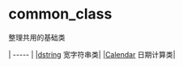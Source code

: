 # common_class

整理共用的基础类

| ----- | 
|[dstring](./dstring.h) 宽字符串类|
|[Calendar](./Calendar.h) 日期计算类|
